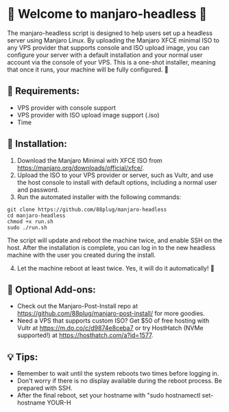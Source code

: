 # 🐧 Welcome to manjaro-headless 🚀

The manjaro-headless script is designed to help users set up a headless server using Manjaro Linux. By uploading the Manjaro XFCE minimal ISO to any VPS provider that supports console and ISO upload image, you can configure your server with a default installation and your normal user account via the console of your VPS. This is a one-shot installer, meaning that once it runs, your machine will be fully configured. 🎉

## 📝 Requirements:
- VPS provider with console support
- VPS provider with ISO upload image support (.iso)
- Time

## 💾 Installation:
1. Download the Manjaro Minimal with XFCE ISO from https://manjaro.org/downloads/official/xfce/.
2. Upload the ISO to your VPS provider or server, such as Vultr, and use the host console to install with default options, including a normal user and password.
3. Run the automated installer with the following commands:

```
git clone https://github.com/88plug/manjaro-headless
cd manjaro-headless
chmod +x run.sh
sudo ./run.sh
```

The script will update and reboot the machine twice, and enable SSH on the host. After the installation is complete, you can log in to the new headless machine with the user you created during the install. 

4. Let the machine reboot at least twice. Yes, it will do it automatically! 🤖

## 🎁 Optional Add-ons:
- Check out the Manjaro-Post-Install repo at https://github.com/88plug/manjaro-post-install/ for more goodies.
- Need a VPS that supports custom ISO? Get $50 of free hosting with Vultr at https://m.do.co/c/d9874e8ceba7 or try HostHatch (NVMe supported!) at https://hosthatch.com/a?id=1577.

## 💡 Tips:
- Remember to wait until the system reboots two times before logging in.
- Don't worry if there is no display available during the reboot process. Be prepared with SSH.
- After the final reboot, set your hostname with "sudo hostnamectl set-hostname YOUR-H
